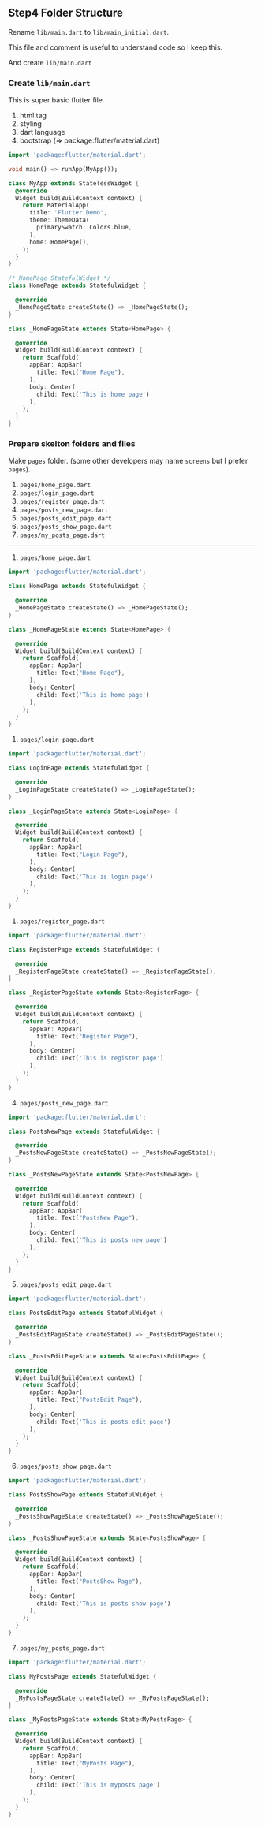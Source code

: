 ## Step4 Folder Structure
Rename `lib/main.dart` to `lib/main_initial.dart`.

This file and comment is useful to understand code so I keep this.

And create `lib/main.dart`

### Create `lib/main.dart`
This is super basic flutter file.

1. html tag
2. styling
3. dart language
4. bootstrap (=> package:flutter/material.dart)

```dart
import 'package:flutter/material.dart';

void main() => runApp(MyApp());

class MyApp extends StatelessWidget {
  @override
  Widget build(BuildContext context) {
	return MaterialApp(
	  title: 'Flutter Demo',
	  theme: ThemeData(
		primarySwatch: Colors.blue,
	  ),
	  home: HomePage(),
	);
  }
}

/* HomePage StatefulWidget */
class HomePage extends StatefulWidget {

  @override
  _HomePageState createState() => _HomePageState();
}

class _HomePageState extends State<HomePage> {

  @override
  Widget build(BuildContext context) {
	return Scaffold(
	  appBar: AppBar(
		title: Text("Home Page"),
	  ),
	  body: Center(
		child: Text('This is home page')
	  ),
	);
  }
}
```

### Prepare skelton folders and files
Make `pages` folder. (some other developers may name `screens` but I prefer `pages`).

1. `pages/home_page.dart`
2. `pages/login_page.dart`
3. `pages/register_page.dart`
4. `pages/posts_new_page.dart`
5. `pages/posts_edit_page.dart`
6. `pages/posts_show_page.dart`
7. `pages/my_posts_page.dart`

---

1. `pages/home_page.dart`
```dart
import 'package:flutter/material.dart';

class HomePage extends StatefulWidget {

  @override
  _HomePageState createState() => _HomePageState();
}

class _HomePageState extends State<HomePage> {

  @override
  Widget build(BuildContext context) {
	return Scaffold(
	  appBar: AppBar(
		title: Text("Home Page"),
	  ),
	  body: Center(
		child: Text('This is home page')
	  ),
	);
  }
}
```
1. `pages/login_page.dart`
```dart
import 'package:flutter/material.dart';

class LoginPage extends StatefulWidget {

  @override
  _LoginPageState createState() => _LoginPageState();
}

class _LoginPageState extends State<LoginPage> {

  @override
  Widget build(BuildContext context) {
	return Scaffold(
	  appBar: AppBar(
		title: Text("Login Page"),
	  ),
	  body: Center(
		child: Text('This is login page')
	  ),
	);
  }
}
```
1. `pages/register_page.dart`

```dart
import 'package:flutter/material.dart';

class RegisterPage extends StatefulWidget {

  @override
  _RegisterPageState createState() => _RegisterPageState();
}

class _RegisterPageState extends State<RegisterPage> {

  @override
  Widget build(BuildContext context) {
	return Scaffold(
	  appBar: AppBar(
		title: Text("Register Page"),
	  ),
	  body: Center(
		child: Text('This is register page')
	  ),
	);
  }
}
```
4. `pages/posts_new_page.dart`
```dart
import 'package:flutter/material.dart';

class PostsNewPage extends StatefulWidget {

  @override
  _PostsNewPageState createState() => _PostsNewPageState();
}

class _PostsNewPageState extends State<PostsNewPage> {

  @override
  Widget build(BuildContext context) {
	return Scaffold(
	  appBar: AppBar(
		title: Text("PostsNew Page"),
	  ),
	  body: Center(
		child: Text('This is posts new page')
	  ),
	);
  }
}
```
5. `pages/posts_edit_page.dart`
```dart
import 'package:flutter/material.dart';

class PostsEditPage extends StatefulWidget {

  @override
  _PostsEditPageState createState() => _PostsEditPageState();
}

class _PostsEditPageState extends State<PostsEditPage> {

  @override
  Widget build(BuildContext context) {
	return Scaffold(
	  appBar: AppBar(
		title: Text("PostsEdit Page"),
	  ),
	  body: Center(
		child: Text('This is posts edit page')
	  ),
	);
  }
}
```
6. `pages/posts_show_page.dart`
```dart
import 'package:flutter/material.dart';

class PostsShowPage extends StatefulWidget {

  @override
  _PostsShowPageState createState() => _PostsShowPageState();
}

class _PostsShowPageState extends State<PostsShowPage> {

  @override
  Widget build(BuildContext context) {
	return Scaffold(
	  appBar: AppBar(
		title: Text("PostsShow Page"),
	  ),
	  body: Center(
		child: Text('This is posts show page')
	  ),
	);
  }
}
```
7. `pages/my_posts_page.dart`
```dart
import 'package:flutter/material.dart';

class MyPostsPage extends StatefulWidget {

  @override
  _MyPostsPageState createState() => _MyPostsPageState();
}

class _MyPostsPageState extends State<MyPostsPage> {

  @override
  Widget build(BuildContext context) {
	return Scaffold(
	  appBar: AppBar(
		title: Text("MyPosts Page"),
	  ),
	  body: Center(
		child: Text('This is myposts page')
	  ),
	);
  }
}
```

